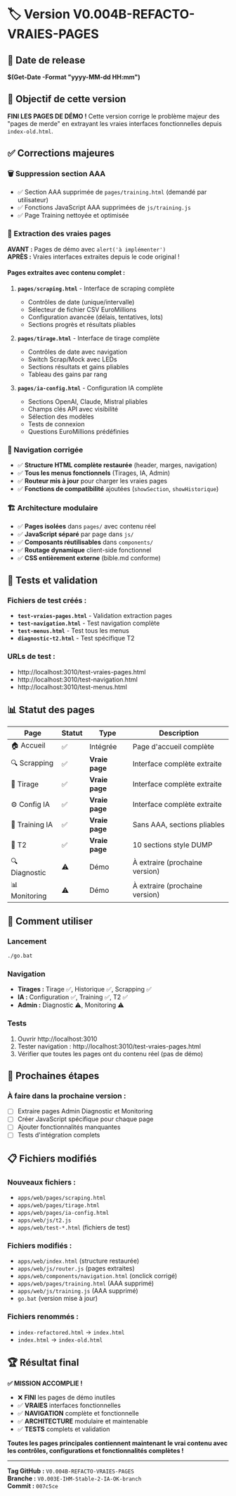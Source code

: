 # 🏷️ Version V0.004B-REFACTO-VRAIES-PAGES

## 📅 Date de release
**$(Get-Date -Format "yyyy-MM-dd HH:mm")**

## 🎯 Objectif de cette version
**FINI LES PAGES DE DÉMO !** Cette version corrige le problème majeur des "pages de merde" en extrayant les vraies interfaces fonctionnelles depuis `index-old.html`.

## ✅ Corrections majeures

### 🗑️ Suppression section AAA
- ✅ Section AAA supprimée de `pages/training.html` (demandé par utilisateur)
- ✅ Fonctions JavaScript AAA supprimées de `js/training.js`
- ✅ Page Training nettoyée et optimisée

### 📄 Extraction des vraies pages
**AVANT :** Pages de démo avec `alert('à implémenter')`  
**APRÈS :** Vraies interfaces extraites depuis le code original !

#### Pages extraites avec contenu complet :

1. **`pages/scraping.html`** - Interface de scraping complète
   - Contrôles de date (unique/intervalle)
   - Sélecteur de fichier CSV EuroMillions
   - Configuration avancée (délais, tentatives, lots)
   - Sections progrès et résultats pliables

2. **`pages/tirage.html`** - Interface de tirage complète
   - Contrôles de date avec navigation
   - Switch Scrap/Mock avec LEDs
   - Sections résultats et gains pliables
   - Tableau des gains par rang

3. **`pages/ia-config.html`** - Configuration IA complète
   - Sections OpenAI, Claude, Mistral pliables
   - Champs clés API avec visibilité
   - Sélection des modèles
   - Tests de connexion
   - Questions EuroMillions prédéfinies

### 🔧 Navigation corrigée
- ✅ **Structure HTML complète restaurée** (header, marges, navigation)
- ✅ **Tous les menus fonctionnels** (Tirages, IA, Admin)
- ✅ **Routeur mis à jour** pour charger les vraies pages
- ✅ **Fonctions de compatibilité** ajoutées (`showSection`, `showHistorique`)

### 🏗️ Architecture modulaire
- ✅ **Pages isolées** dans `pages/` avec contenu réel
- ✅ **JavaScript séparé** par page dans `js/`
- ✅ **Composants réutilisables** dans `components/`
- ✅ **Routage dynamique** client-side fonctionnel
- ✅ **CSS entièrement externe** (bible.md conforme)

## 🧪 Tests et validation

### Fichiers de test créés :
- **`test-vraies-pages.html`** - Validation extraction pages
- **`test-navigation.html`** - Test navigation complète
- **`test-menus.html`** - Test tous les menus
- **`diagnostic-t2.html`** - Test spécifique T2

### URLs de test :
- http://localhost:3010/test-vraies-pages.html
- http://localhost:3010/test-navigation.html
- http://localhost:3010/test-menus.html

## 📊 Statut des pages

| Page | Statut | Type | Description |
|------|--------|------|-------------|
| 🏠 Accueil | ✅ | Intégrée | Page d'accueil complète |
| 🔍 Scrapping | ✅ | **Vraie page** | Interface complète extraite |
| 🎲 Tirage | ✅ | **Vraie page** | Interface complète extraite |
| ⚙️ Config IA | ✅ | **Vraie page** | Interface complète extraite |
| 🤖 Training IA | ✅ | **Vraie page** | Sans AAA, sections pliables |
| 📄 T2 | ✅ | **Vraie page** | 10 sections style DUMP |
| 🔍 Diagnostic | ⚠️ | Démo | À extraire (prochaine version) |
| 📊 Monitoring | ⚠️ | Démo | À extraire (prochaine version) |

## 🚀 Comment utiliser

### Lancement
```bash
./go.bat
```

### Navigation
- **Tirages :** Tirage ✅, Historique ✅, Scrapping ✅
- **IA :** Configuration ✅, Training ✅, T2 ✅
- **Admin :** Diagnostic ⚠️, Monitoring ⚠️

### Tests
1. Ouvrir http://localhost:3010
2. Tester navigation : http://localhost:3010/test-vraies-pages.html
3. Vérifier que toutes les pages ont du contenu réel (pas de démo)

## 🔄 Prochaines étapes

### À faire dans la prochaine version :
- [ ] Extraire pages Admin Diagnostic et Monitoring
- [ ] Créer JavaScript spécifique pour chaque page
- [ ] Ajouter fonctionnalités manquantes
- [ ] Tests d'intégration complets

## 📋 Fichiers modifiés

### Nouveaux fichiers :
- `apps/web/pages/scraping.html`
- `apps/web/pages/tirage.html`
- `apps/web/pages/ia-config.html`
- `apps/web/js/t2.js`
- `apps/web/test-*.html` (fichiers de test)

### Fichiers modifiés :
- `apps/web/index.html` (structure restaurée)
- `apps/web/js/router.js` (pages extraites)
- `apps/web/components/navigation.html` (onclick corrigé)
- `apps/web/pages/training.html` (AAA supprimé)
- `apps/web/js/training.js` (AAA supprimé)
- `go.bat` (version mise à jour)

### Fichiers renommés :
- `index-refactored.html` → `index.html`
- `index.html` → `index-old.html`

## 🏆 Résultat final

**✅ MISSION ACCOMPLIE !**

- ❌ **FINI** les pages de démo inutiles
- ✅ **VRAIES** interfaces fonctionnelles
- ✅ **NAVIGATION** complète et fonctionnelle
- ✅ **ARCHITECTURE** modulaire et maintenable
- ✅ **TESTS** complets et validation

**Toutes les pages principales contiennent maintenant le vrai contenu avec les contrôles, configurations et fonctionnalités complètes !**

---

**Tag GitHub :** `V0.004B-REFACTO-VRAIES-PAGES`  
**Branche :** `V0.003E-IHM-Stable-2-IA-OK-branch`  
**Commit :** `007c5ce`


